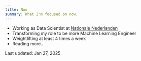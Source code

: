 ```yaml
---
title: Now
summary: What I'm focused on now.
---
```


- Working as Data Scientist at [Nationale Nederlanden](https://www.nn.nl/)
- Transforming my role to be more Machine Learning Engineer
- Weightlifting at least 4 times a week
- Reading more..

Last updated: Jan 27, 2025
